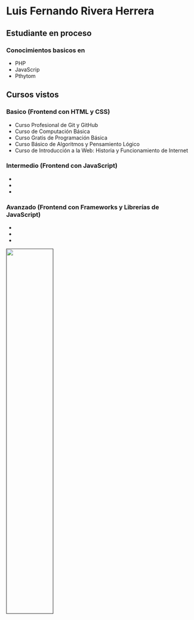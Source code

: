 # Luis Fernando Rivera Herrera

## Estudiante en proceso
### Conocimientos basicos en
- PHP
- JavaScrip
- Pthytom


## Cursos vistos
>
### Basico (Frontend con HTML y CSS)
- Curso Profesional de Git y GitHub 
- Curso de Computación Básica
- Curso Gratis de Programación Básica
- Curso Básico de Algoritmos y Pensamiento Lógico  
- Curso de Introducción a la Web: Historia y Funcionamiento de Internet  

### Intermedio (Frontend con JavaScript)
- 
- 
- 
### Avanzado (Frontend con Frameworks y Librerías de JavaScript)
- 
- 
- 


[<img
src="https://i.pinimg.com/originals/0b/44/12/0b441203eeecdac0ad82fc465668d72f.gif" width="50%"/>]()